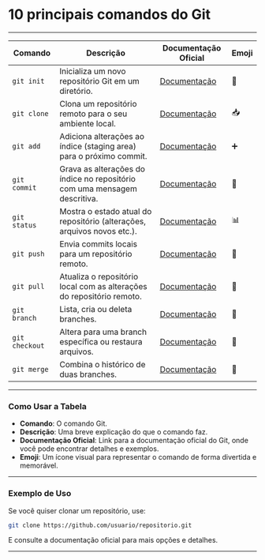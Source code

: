 #  **10 principais comandos do Git** 

---

| Comando         | Descrição                                                                 | Documentação Oficial                                                                 | Emoji |
|-----------------|---------------------------------------------------------------------------|-------------------------------------------------------------------------------------|-------|
| `git init`      | Inicializa um novo repositório Git em um diretório.                       | [Documentação](https://git-scm.com/docs/git-init)                                   | 🏁    |
| `git clone`     | Clona um repositório remoto para o seu ambiente local.                    | [Documentação](https://git-scm.com/docs/git-clone)                                  | 📥    |
| `git add`       | Adiciona alterações ao índice (staging area) para o próximo commit.       | [Documentação](https://git-scm.com/docs/git-add)                                   | ➕    |
| `git commit`    | Grava as alterações do índice no repositório com uma mensagem descritiva. | [Documentação](https://git-scm.com/docs/git-commit)                                 | 💾    |
| `git status`    | Mostra o estado atual do repositório (alterações, arquivos novos etc.).   | [Documentação](https://git-scm.com/docs/git-status)                                 | 📊    |
| `git push`      | Envia commits locais para um repositório remoto.                          | [Documentação](https://git-scm.com/docs/git-push)                                   | 🚀    |
| `git pull`      | Atualiza o repositório local com as alterações do repositório remoto.     | [Documentação](https://git-scm.com/docs/git-pull)                                   | 🔄    |
| `git branch`    | Lista, cria ou deleta branches.                                          | [Documentação](https://git-scm.com/docs/git-branch)                                 | 🌿    |
| `git checkout`  | Altera para uma branch específica ou restaura arquivos.                   | [Documentação](https://git-scm.com/docs/git-checkout)                               | 🔀    |
| `git merge`     | Combina o histórico de duas branches.                                     | [Documentação](https://git-scm.com/docs/git-merge)                                  | 🤝    |

---

### **Como Usar a Tabela**
- **Comando**: O comando Git.
- **Descrição**: Uma breve explicação do que o comando faz.
- **Documentação Oficial**: Link para a documentação oficial do Git, onde você pode encontrar detalhes e exemplos.
- **Emoji**: Um ícone visual para representar o comando de forma divertida e memorável.

---

### **Exemplo de Uso**
Se você quiser clonar um repositório, use:
```bash
git clone https://github.com/usuario/repositorio.git
```
E consulte a documentação oficial para mais opções e detalhes.

---

